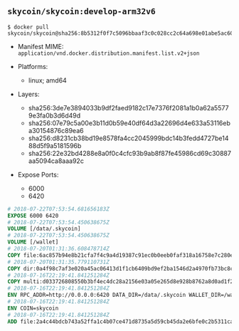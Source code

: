 ## `skycoin/skycoin:develop-arm32v6`

```console
$ docker pull skycoin/skycoin@sha256:8b5312f0f7c5096bbaaf3c0c028cc2c64a698e01abe5ac601c32498e856302d5
```

- Manifest MIME: `application/vnd.docker.distribution.manifest.list.v2+json`
- Platforms:
	- linux; amd64

- Layers:
    - sha256:3de7e3894033b9df2faed9182c17e7376f2081a1b0a62a55779e3fa0b3d6d49d
    - sha256:07e79c5a00e3b11d0b59e40df64d3a22696d4e633a53116eba30154876c89ea6
    - sha256:d8231cb38bd19e8578fa4cc2045999bdc14b3fedd4727be1488d5f9a5181596b
    - sha256:22e32bd4288e8a0f0c4cfc93b9ab8f87fe45986cd69c30887aa5094ca8aaa92c

- Expose Ports:
	- 6000
    - 6420

```dockerfile
# 2018-07-22T07:53:54.681656183Z
EXPOSE 6000 6420
# 2018-07-22T07:53:54.450638675Z
VOLUME [/data/.skycoin]
# 2018-07-22T07:53:54.450638675Z
VOLUME [/wallet]
# 2018-07-20T01:31:36.608478714Z
COPY file:6ac857b94e8b21cfa7f4c9a4d19387c91ec0b0eeb0faf318a16758e7c280e791 in /usr/local/bin/docker_launcher.sh
# 2018-07-20T01:31:35.779110731Z
COPY dir:0a4f98c7af3e020a45ac06413d1f1cb6409bd9ef2ba1546d2a4970fb73bc8c31 in /usr/local/skycoin/src/gui/static
# 2018-07-16T22:19:41.841251284Z
COPY multi:d033726808550b3bf4ec4dc28a2156e03a05e265d8e928b8762a8d0ad1f2583e in /usr/bin/
# 2018-07-16T22:19:41.841251284Z
ENV RPC_ADDR=http://0.0.0.0:6420 DATA_DIR=/data/.skycoin WALLET_DIR=/wallet WALLET_NAME=.wlt
# 2018-07-16T22:19:41.841251284Z
ENV COIN=skycoin
# 2018-07-16T22:19:41.841251284Z
ADD file:2a4c44bdcb743a52ffa1c4b07ce471d8735a5d59cb45da2e6bfe0c2b5311ca90 in /
```
